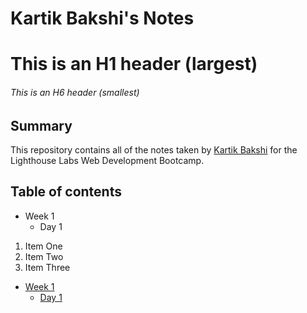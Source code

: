 # Kartik Bakshi's Notes
# This is an H1 header (largest)
###### This is an H6 header (smallest)

## Summary 

This repository contains all of the notes taken by [Kartik Bakshi](https://github.com/kb09) for the Lighthouse Labs Web Development Bootcamp.

## Table of contents
* Week 1
  * Day 1
1. Item One 
2. Item Two
3. Item Three

* [Week 1](/Week_1)
  * [Day 1](/Week_1/Day_1)